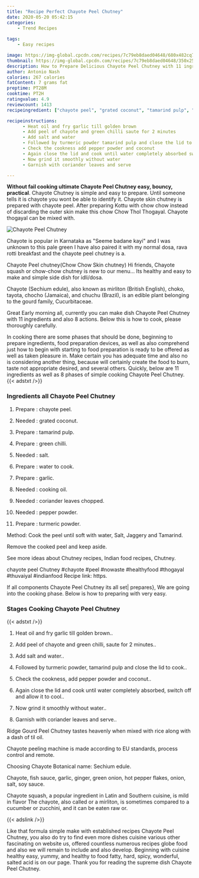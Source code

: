 ```yaml
---
title: "Recipe Perfect Chayote Peel Chutney"
date: 2020-05-20 05:42:15
categories:
    - Trend Recipes
    
tags:
    - Easy recipes

image: https://img-global.cpcdn.com/recipes/7c79eb8daed04648/680x482cq70/chayote-peel-chutney-recipe-main-photo.jpg
thumbnail: https://img-global.cpcdn.com/recipes/7c79eb8daed04648/350x250cq70/chayote-peel-chutney-recipe-main-photo.jpg
description: How to Prepare Delicious Chayote Peel Chutney with 11 ingredients and 8 stages of easy cooking.
author: Antonio Nash
calories: 267 calories
fatContent: 7 grams fat
preptime: PT28M
cooktime: PT2H
ratingvalue: 4.9
reviewcount: 1413
recipeingredient: ["chayote peel", "grated coconut", "tamarind pulp", "green chilli", "salt", "water to cook", "garlic", "cooking oil", "coriander leaves chopped", "pepper powder", "turmeric powder"]

recipeinstructions: 
      - Heat oil and fry garlic till golden brown 
      - Add peel of chayote and green chilli saute for 2 minutes 
      - Add salt and water 
      - Followed by turmeric powder tamarind pulp and close the lid to cook 
      - Check the cookness add pepper powder and coconut 
      - Again close the lid and cook until water completely absorbed switch off and allow it to cool 
      - Now grind it smoothly without water 
      - Garnish with coriander leaves and serve

---
```




**Without fail cooking ultimate Chayote Peel Chutney easy, bouncy, practical**. Chayote Chutney is simple and easy to prepare. Until someone tells it is chayote you wont be able to identify it. Chayote skin chutney is prepared with chayote peel. After preparing Kottu with chow chow instead of discarding the outer skin make this chow Chow Thol Thogayal. Chayote thogayal can be mixed with.


![Chayote Peel Chutney](https://img-global.cpcdn.com/recipes/7c79eb8daed04648/680x482cq70/chayote-peel-chutney-recipe-main-photo.jpg "Chayote Peel Chutney")



Chayote is popular in Karnataka as &#34;Seeme badane kayi&#34; and I was unknown to this pale green I have also paired it with my normal dosa, rava rotti breakfast and the chayote peel chutney is a.

Chayote Peel chutney(Chow Chow Skin chutney) Hi friends, Chayote squash or chow-chow chutney is new to our menu… Its healthy and easy to make and simple side dish for idli/dosa.

Chayote (Sechium edule), also known as mirliton (British English), choko, tayota, chocho (Jamaica), and chuchu (Brazil), is an edible plant belonging to the gourd family, Cucurbitaceae.


Great Early morning all, currently you can make dish Chayote Peel Chutney with 11 ingredients and also 8 actions. Below this is how to cook, please thoroughly carefully.

In cooking there are some phases that should be done, beginning to prepare ingredients, food preparation devices, as well as also comprehend just how to begin with starting to food preparation is ready to be offered as well as taken pleasure in. Make certain you has adequate time and also no is considering another thing, because will certainly create the food to burn, taste not appropriate desired, and several others. Quickly, below are 11 ingredients as well as 8 phases of simple cooking Chayote Peel Chutney.
{{< adstxt />}}

### Ingredients all Chayote Peel Chutney


1. Prepare  : chayote peel.

1. Needed  : grated coconut.

1. Prepare  : tamarind pulp.

1. Prepare  : green chilli.

1. Needed  : salt.

1. Prepare  : water to cook.

1. Prepare  : garlic.

1. Needed  : cooking oil.

1. Needed  : coriander leaves chopped.

1. Needed  : pepper powder.

1. Prepare  : turmeric powder.


Method: Cook the peel until soft with water, Salt, Jaggery and Tamarind.

Remove the cooked peel and keep aside.

See more ideas about Chutney recipes, Indian food recipes, Chutney.

chayote peel Chutney #chayote #peel #nowaste #healthyfood #thogayal #thuvaiyal #indianfood Recipe link: https.


If all components Chayote Peel Chutney its all set| prepares}, We are going into the cooking phase. Below is how to preparing with very easy.

### Stages Cooking Chayote Peel Chutney

{{< adstxt />}}


1. Heat oil and fry garlic till golden brown..



1. Add peel of chayote and green chilli, saute for 2 minutes..



1. Add salt and water..



1. Followed by turmeric powder, tamarind pulp and close the lid to cook..



1. Check the cookness, add pepper powder and coconut..



1. Again close the lid and cook until water completely absorbed, switch off and allow it to cool..



1. Now grind it smoothly without water..



1. Garnish with coriander leaves and serve..




Ridge Gourd Peel Chutney tastes heavenly when mixed with rice along with a dash of til oil.

Chayote peeling machine is made according to EU standards, process control and remote.

Choosing Chayote Botanical name: Sechium edule.

Chayote, fish sauce, garlic, ginger, green onion, hot pepper flakes, onion, salt, soy sauce.

Chayote squash, a popular ingredient in Latin and Southern cuisine, is mild in flavor The chayote, also called or a mirliton, is sometimes compared to a cucumber or zucchini, and it can be eaten raw or.


{{< adslink />}}

Like that formula simple make with established recipes Chayote Peel Chutney, you also do try to find even more dishes cuisine various other fascinating on website us, offered countless numerous recipes globe food and also we will remain to include and also develop. Beginning with cuisine healthy easy, yummy, and healthy to food fatty, hard, spicy, wonderful, salted acid is on our page. Thank you for reading the supreme dish Chayote Peel Chutney.
